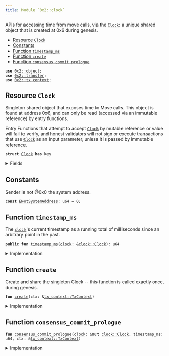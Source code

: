 ```yaml
---
title: Module `0x2::clock`
---
```


APIs for accessing time from move calls, via the <code><a href="../sui-framework/clock.md#0x2_clock_Clock">Clock</a></code>: a unique
shared object that is created at 0x6 during genesis.


-  [Resource `Clock`](#0x2_clock_Clock)
-  [Constants](#@Constants_0)
-  [Function `timestamp_ms`](#0x2_clock_timestamp_ms)
-  [Function `create`](#0x2_clock_create)
-  [Function `consensus_commit_prologue`](#0x2_clock_consensus_commit_prologue)


<pre><code><b>use</b> <a href="../sui-framework/object.md#0x2_object">0x2::object</a>;
<b>use</b> <a href="../sui-framework/transfer.md#0x2_transfer">0x2::transfer</a>;
<b>use</b> <a href="../sui-framework/tx_context.md#0x2_tx_context">0x2::tx_context</a>;
</code></pre>



<a name="0x2_clock_Clock"></a>

## Resource `Clock`

Singleton shared object that exposes time to Move calls.  This
object is found at address 0x6, and can only be read (accessed
via an immutable reference) by entry functions.

Entry Functions that attempt to accept <code><a href="../sui-framework/clock.md#0x2_clock_Clock">Clock</a></code> by mutable
reference or value will fail to verify, and honest validators
will not sign or execute transactions that use <code><a href="../sui-framework/clock.md#0x2_clock_Clock">Clock</a></code> as an
input parameter, unless it is passed by immutable reference.


<pre><code><b>struct</b> <a href="../sui-framework/clock.md#0x2_clock_Clock">Clock</a> <b>has</b> key
</code></pre>



<details>
<summary>Fields</summary>


<dl>
<dt>
<code>id: <a href="../sui-framework/object.md#0x2_object_UID">object::UID</a></code>
</dt>
<dd>

</dd>
<dt>
<code>timestamp_ms: u64</code>
</dt>
<dd>
 The clock's timestamp, which is set automatically by a
 system transaction every time consensus commits a
 schedule, or by <code>sui::clock::increment_for_testing</code> during
 testing.
</dd>
</dl>


</details>

<a name="@Constants_0"></a>

## Constants


<a name="0x2_clock_ENotSystemAddress"></a>

Sender is not @0x0 the system address.


<pre><code><b>const</b> <a href="../sui-framework/clock.md#0x2_clock_ENotSystemAddress">ENotSystemAddress</a>: u64 = 0;
</code></pre>



<a name="0x2_clock_timestamp_ms"></a>

## Function `timestamp_ms`

The <code><a href="../sui-framework/clock.md#0x2_clock">clock</a></code>'s current timestamp as a running total of
milliseconds since an arbitrary point in the past.


<pre><code><b>public</b> <b>fun</b> <a href="../sui-framework/clock.md#0x2_clock_timestamp_ms">timestamp_ms</a>(<a href="../sui-framework/clock.md#0x2_clock">clock</a>: &<a href="../sui-framework/clock.md#0x2_clock_Clock">clock::Clock</a>): u64
</code></pre>



<details>
<summary>Implementation</summary>


<pre><code><b>public</b> <b>fun</b> <a href="../sui-framework/clock.md#0x2_clock_timestamp_ms">timestamp_ms</a>(<a href="../sui-framework/clock.md#0x2_clock">clock</a>: &<a href="../sui-framework/clock.md#0x2_clock_Clock">Clock</a>): u64 {
    <a href="../sui-framework/clock.md#0x2_clock">clock</a>.timestamp_ms
}
</code></pre>



</details>

<a name="0x2_clock_create"></a>

## Function `create`

Create and share the singleton Clock -- this function is
called exactly once, during genesis.


<pre><code><b>fun</b> <a href="../sui-framework/clock.md#0x2_clock_create">create</a>(ctx: &<a href="../sui-framework/tx_context.md#0x2_tx_context_TxContext">tx_context::TxContext</a>)
</code></pre>



<details>
<summary>Implementation</summary>


<pre><code><b>fun</b> <a href="../sui-framework/clock.md#0x2_clock_create">create</a>(ctx: &TxContext) {
    <b>assert</b>!(ctx.sender() == @0x0, <a href="../sui-framework/clock.md#0x2_clock_ENotSystemAddress">ENotSystemAddress</a>);

    <a href="../sui-framework/transfer.md#0x2_transfer_share_object">transfer::share_object</a>(<a href="../sui-framework/clock.md#0x2_clock_Clock">Clock</a> {
        id: <a href="../sui-framework/object.md#0x2_object_clock">object::clock</a>(),
        // Initialised <b>to</b> zero, but set <b>to</b> a real timestamp by a
        // system transaction before it can be witnessed by a <b>move</b>
        // call.
        timestamp_ms: 0,
    })
}
</code></pre>



</details>

<a name="0x2_clock_consensus_commit_prologue"></a>

## Function `consensus_commit_prologue`



<pre><code><b>fun</b> <a href="../sui-framework/clock.md#0x2_clock_consensus_commit_prologue">consensus_commit_prologue</a>(<a href="../sui-framework/clock.md#0x2_clock">clock</a>: &<b>mut</b> <a href="../sui-framework/clock.md#0x2_clock_Clock">clock::Clock</a>, timestamp_ms: u64, ctx: &<a href="../sui-framework/tx_context.md#0x2_tx_context_TxContext">tx_context::TxContext</a>)
</code></pre>



<details>
<summary>Implementation</summary>


<pre><code><b>fun</b> <a href="../sui-framework/clock.md#0x2_clock_consensus_commit_prologue">consensus_commit_prologue</a>(
    <a href="../sui-framework/clock.md#0x2_clock">clock</a>: &<b>mut</b> <a href="../sui-framework/clock.md#0x2_clock_Clock">Clock</a>,
    timestamp_ms: u64,
    ctx: &TxContext,
) {
    // Validator will make a special system call <b>with</b> sender set <b>as</b> 0x0.
    <b>assert</b>!(ctx.sender() == @0x0, <a href="../sui-framework/clock.md#0x2_clock_ENotSystemAddress">ENotSystemAddress</a>);

    <a href="../sui-framework/clock.md#0x2_clock">clock</a>.timestamp_ms = timestamp_ms
}
</code></pre>



</details>
